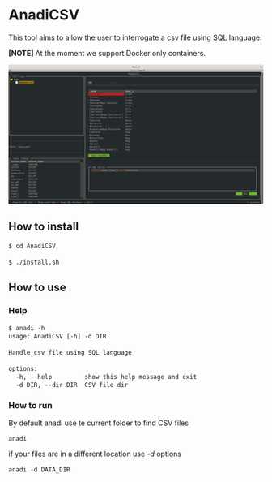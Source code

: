 # AnadiCSV

This tool aims to allow the user to interrogate a csv file using SQL language.

**[NOTE]** At the moment we support Docker only containers.


![screenshot](images/screenshots/screenshot1.png)


## How to install


```shell
$ cd AnadiCSV

$ ./install.sh

```

## How to use

### Help

```shell
$ anadi -h
usage: AnadiCSV [-h] -d DIR

Handle csv file using SQL language

options:
  -h, --help         show this help message and exit
  -d DIR, --dir DIR  CSV file dir
```

### How to run

By default anadi use te current folder to find CSV files

```shell
anadi
```

if your files are in a different location use *-d* options


```shell
anadi -d DATA_DIR
```
